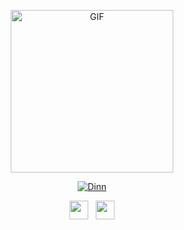 <p align="center">
<img src="https://media.giphy.com/media/5MIHIZlSEWRuU/giphy.gif" alt="GIF" width="260" height="260"/>
</p>
<p align="center">
<a href="#"><img title="Dinn" src="https://img.shields.io/badge/Dinn-green?colorA=%23ff0000&colorB=%23017e40&style=for-the-badge"></a>
</p>
<p align='center'>
   <a href="https://www.instagram.com/mrhdo290/"><img height="30" src="https://github.com/TobyG74/TobyG74/blob/main/instagram.jpg?raw=true"></a>&nbsp;&nbsp;
   <a href="https://www.facebook.com/dinn"><img height="30" src="https://github.com/TobyG74/TobyG74/blob/main/facebook.png?raw=true"></a>
</P>
